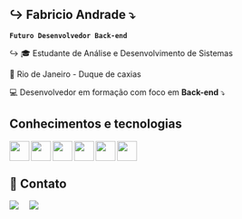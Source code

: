 ## ↪︎ Fabricio Andrade ⤵︎

**`Futuro Desenvolvedor Back-end`**

↪︎  🎓 Estudante de Análise e Desenvolvimento de Sistemas 

📍 Rio de Janeiro - Duque de caxias

💻 Desenvolvedor em formação com foco em **Back-end**   ⤵︎


## Conhecimentos e tecnologias 

 
<img 
    align="left"
    tittle="Python"
    width="35px"
    style="paddding-right: 10 px"
    src="https://cdn.jsdelivr.net/gh/devicons/devicon@latest/icons/python/python-original.svg"/>
          
    
<img 
    align="left"
    tittle="Django"
    width="35px"
    style="paddding-right: 10 px"
    src="https://cdn.jsdelivr.net/gh/devicons/devicon@latest/icons/django/django-plain.svg" />


         

<img 
    align="left"
    tittle="Git"
    width="35px"
    style="paddding-right: 10 px"
    src="https://cdn.jsdelivr.net/gh/devicons/devicon@latest/icons/git/git-plain.svg" />
          

<img
    align="left"
    tittle="MySQL"
    width="35px"
    style="paddding-right: 10 px"
    src="https://cdn.jsdelivr.net/gh/devicons/devicon@latest/icons/mysql/mysql-original.svg" />
            

<img 
    align="left"
    tittle="PostgreSQL"
    width="35px"
    style="paddding-right: 10 px"
    src="https://cdn.jsdelivr.net/gh/devicons/devicon@latest/icons/postgresql/postgresql-original-wordmark.svg" />
          

<img 
    align="left"
    tittle="Ubuntu"
    width="35px"
    style="paddding-right: 10 px"
    src="https://cdn.jsdelivr.net/gh/devicons/devicon@latest/icons/ubuntu/ubuntu-original.svg"/>
          
<br><br>  

##  📱 Contato
<img
    align="left"
    src="https://custom-icon-badges.demolab.com/badge/-Curriculo-0000FF?style=for-the-badge&logo=download&logoColor=white">

&nbsp;&nbsp;&nbsp; 
<a href="https://www.linkedin.com/in/fabricio-andrade-a01579286" target="_blank">
  <img 
    src="https://img.shields.io/badge/linkedin-%230077B5.svg?style=for-the-badge&logo=linkedin&logoColor=white">
</a>


